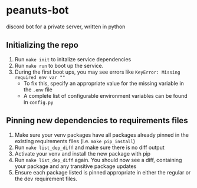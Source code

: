 # peanuts-bot
discord bot for a private server, written in python

## Initializing the repo
1. Run `make init` to initalize service dependencies
2. Run `make run` to boot up the service.
3. During the first boot ups, you may see errors like `KeyError: Missing required env var ""`
    - To fix this, specify an appropriate value for the missing variable in the `.env` file
    - A complete list of configurable environment variables can be found in `config.py`

## Pinning new dependencies to requirements files
1. Make sure your venv packages have all packages already pinned in the existing requirements files (i.e. `make pip_install`)
2. Run `make list_dep_diff` and make sure there is no diff output
3. Activate your venv and install the new package with pip
4. Run `make list_dep_diff` again. You should now see a diff, containing your package and any transitive package updates
5. Ensure each package listed is pinned appropriate in either the regular or the dev requirement files.
